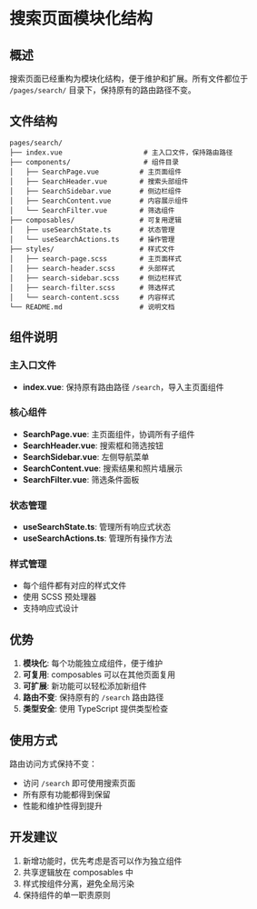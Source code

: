 # 搜索页面模块化结构

## 概述
搜索页面已经重构为模块化结构，便于维护和扩展。所有文件都位于 `/pages/search/` 目录下，保持原有的路由路径不变。

## 文件结构

```
pages/search/
├── index.vue                    # 主入口文件，保持路由路径
├── components/                  # 组件目录
│   ├── SearchPage.vue          # 主页面组件
│   ├── SearchHeader.vue        # 搜索头部组件
│   ├── SearchSidebar.vue       # 侧边栏组件
│   ├── SearchContent.vue       # 内容展示组件
│   └── SearchFilter.vue        # 筛选组件
├── composables/                # 可复用逻辑
│   ├── useSearchState.ts       # 状态管理
│   └── useSearchActions.ts     # 操作管理
├── styles/                     # 样式文件
│   ├── search-page.scss        # 主页面样式
│   ├── search-header.scss      # 头部样式
│   ├── search-sidebar.scss     # 侧边栏样式
│   ├── search-filter.scss      # 筛选样式
│   └── search-content.scss     # 内容样式
└── README.md                   # 说明文档
```

## 组件说明

### 主入口文件
- **index.vue**: 保持原有路由路径 `/search`，导入主页面组件

### 核心组件
- **SearchPage.vue**: 主页面组件，协调所有子组件
- **SearchHeader.vue**: 搜索框和筛选按钮
- **SearchSidebar.vue**: 左侧导航菜单
- **SearchContent.vue**: 搜索结果和照片墙展示
- **SearchFilter.vue**: 筛选条件面板

### 状态管理
- **useSearchState.ts**: 管理所有响应式状态
- **useSearchActions.ts**: 管理所有操作方法

### 样式管理
- 每个组件都有对应的样式文件
- 使用 SCSS 预处理器
- 支持响应式设计

## 优势

1. **模块化**: 每个功能独立成组件，便于维护
2. **可复用**: composables 可以在其他页面复用
3. **可扩展**: 新功能可以轻松添加新组件
4. **路由不变**: 保持原有的 `/search` 路由路径
5. **类型安全**: 使用 TypeScript 提供类型检查

## 使用方式

路由访问方式保持不变：
- 访问 `/search` 即可使用搜索页面
- 所有原有功能都得到保留
- 性能和维护性得到提升

## 开发建议

1. 新增功能时，优先考虑是否可以作为独立组件
2. 共享逻辑放在 composables 中
3. 样式按组件分离，避免全局污染
4. 保持组件的单一职责原则

